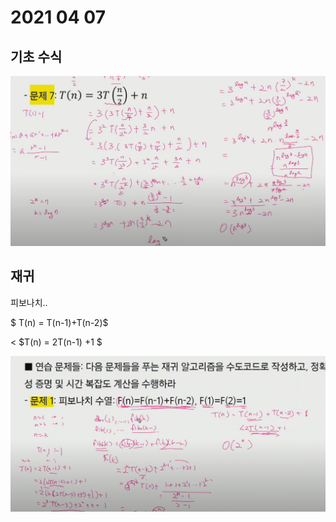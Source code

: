 # 2021 04 07

## 기초 수식



![image-20210407153227885](2021_04_07.assets/image-20210407153227885.png)





## 재귀

피보나치..

$ T(n) = T(n-1)+T(n-2)$

< $T(n) = 2T(n-1) +1 $

![image-20210407155316096](2021_04_07.assets/image-20210407155316096.png)